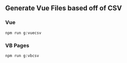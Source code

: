 ## Generate Vue Files based off of CSV

### Vue

```
npm run g:vuecsv
```

### VB Pages

```
npm run g:vbcsv
```